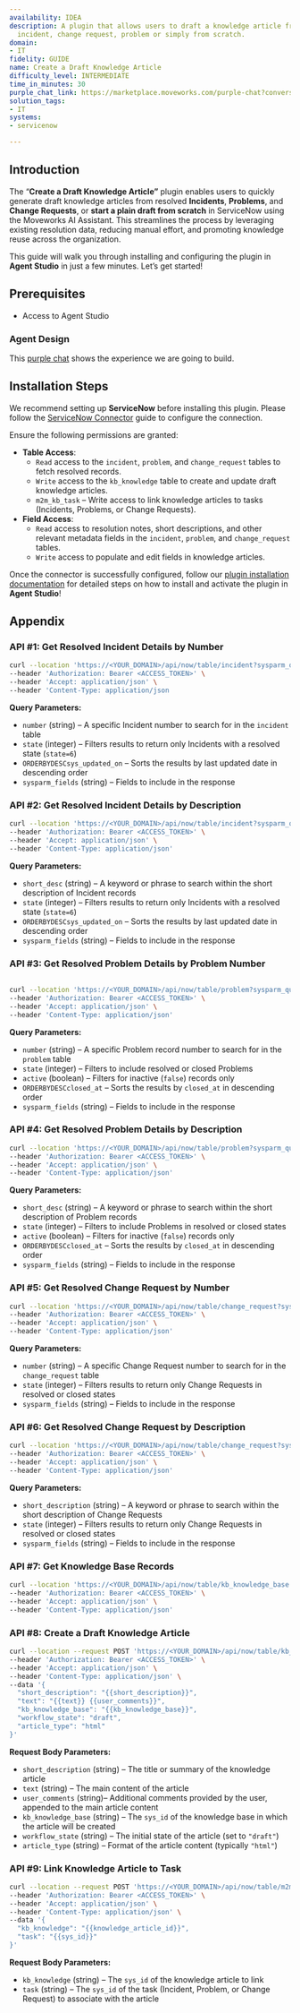 ```yaml
---
availability: IDEA
description: A plugin that allows users to draft a knowledge article from a resolved
  incident, change request, problem or simply from scratch.
domain:
- IT
fidelity: GUIDE
name: Create a Draft Knowledge Article
difficulty_level: INTERMEDIATE
time_in_minutes: 30
purple_chat_link: https://marketplace.moveworks.com/purple-chat?conversation=%7B%22messages%22%3A%5B%7B%22role%22%3A%22user%22%2C%22parts%22%3A%5B%7B%22richText%22%3A%22I+need+to+document+a+solution+for+the+knowledge+base.%22%7D%5D%7D%2C%7B%22role%22%3A%22assistant%22%2C%22parts%22%3A%5B%7B%22richText%22%3A%22%3Cp%3EOkay%2C+I+can+help+create+a+draft+knowledge+article.+How+would+you+like+to+start%3F+Please+reply+with+the+number.%3C%2Fp%3E%3Cp%3E1.+From+a+resolved+Incident%3Cbr%3E2.+From+a+resolved+Change+Request%3Cbr%3E3.+From+a+resolved+Problem%3Cbr%3E4.+Start+a+plain+draft+from+scratch%3C%2Fp%3E%22%7D%5D%7D%2C%7B%22role%22%3A%22user%22%2C%22parts%22%3A%5B%7B%22richText%22%3A%221%22%7D%5D%7D%2C%7B%22role%22%3A%22assistant%22%2C%22parts%22%3A%5B%7B%22richText%22%3A%22Okay%2C+please+provide+the+incident+number+%28e.g.%2C+INC0010452%29+or+some+keywords+from+its+description+to+search+for+a+resolved+incident.%22%7D%5D%7D%2C%7B%22role%22%3A%22user%22%2C%22parts%22%3A%5B%7B%22richText%22%3A%22VPN+Mac+OS%22%7D%5D%7D%2C%7B%22role%22%3A%22assistant%22%2C%22parts%22%3A%5B%7B%22richText%22%3A%22%3Cp+xmlns%3D%5C%22http%3A%2F%2Fwww.w3.org%2F1999%2Fxhtml%5C%22%3EI+found+these+matching+resolved+incidents.+Which+one+would+you+like+to+create+an+article+from%3F+Please+reply+with+the+number.%3C%2Fp%3E%3Cp+xmlns%3D%5C%22http%3A%2F%2Fwww.w3.org%2F1999%2Fxhtml%5C%22%3E1.+INC0010452+-+VPN+connection+issues+for+new+hires+on+Mac+OS%3Cbr+%2F%3E2.+INC0010398+-+User+reporting+slow+VPN+speed+on+Mac+book%3C%2Fp%3E%22%7D%2C%7B%22citations%22%3A%5B%7B%22connectorName%22%3A%22servicenow%22%2C%22citationTitle%22%3A%22INC0010452%22%7D%2C%7B%22connectorName%22%3A%22servicenow%22%2C%22citationTitle%22%3A%22INC0010398%22%7D%5D%7D%5D%7D%2C%7B%22role%22%3A%22user%22%2C%22parts%22%3A%5B%7B%22richText%22%3A%221%22%7D%5D%7D%2C%7B%22role%22%3A%22assistant%22%2C%22parts%22%3A%5B%7B%22richText%22%3A%22%3Cp+xmlns%3D%5C%22http%3A%2F%2Fwww.w3.org%2F1999%2Fxhtml%5C%22%3EI%27ve+started+a+draft+article+based+on+INC0010452+and+extracted+the+following+resolution+notes+to+use+as+the+body%3A%3C%2Fp%3E%3Cp+xmlns%3D%5C%22http%3A%2F%2Fwww.w3.org%2F1999%2Fxhtml%5C%22%3E%5C%22User+was+unable+to+connect.+Advised+user+to+remove+old+Cisco+AnyConnect+profile+and+reinstall+client+from+software+portal.+User+confirmed+connection+after+reinstall.%5C%22%3C%2Fp%3E%3Cp+xmlns%3D%5C%22http%3A%2F%2Fwww.w3.org%2F1999%2Fxhtml%5C%22%3EYou+can+%3Cb%3Eaccept%3C%2Fb%3E+this+text%2C+or+%3Cb%3Ereply+with+the+edited+version%3C%2Fb%3E+you+would+like+to+use.%3C%2Fp%3E%22%7D%5D%7D%2C%7B%22role%22%3A%22user%22%2C%22parts%22%3A%5B%7B%22richText%22%3A%22To+resolve+VPN+connection+issues+on+Mac+OS%2C+first+delete+any+old+VPN+profiles.+Then%2C+download+and+install+the+latest+approved+client+from+the+company%27s+software+portal.%22%7D%5D%7D%2C%7B%22role%22%3A%22assistant%22%2C%22parts%22%3A%5B%7B%22richText%22%3A%22Got+it.+The+default+title+for+this+article+is+%27VPN+connection+issues+for+new+hires+on+Mac+OS%27.+You+can+%3Cb+xmlns%3D%5C%22http%3A%2F%2Fwww.w3.org%2F1999%2Fxhtml%5C%22%3Eaccept%3C%2Fb%3E+this+title%2C+or+%3Cb+xmlns%3D%5C%22http%3A%2F%2Fwww.w3.org%2F1999%2Fxhtml%5C%22%3Ereply+with+a+new+one%3C%2Fb%3E.%22%7D%5D%7D%2C%7B%22role%22%3A%22user%22%2C%22parts%22%3A%5B%7B%22richText%22%3A%22How+to+Fix+VPN+Connection+Problems+on+Mac+OS%22%7D%5D%7D%2C%7B%22role%22%3A%22assistant%22%2C%22parts%22%3A%5B%7B%22richText%22%3A%22%3Cp+xmlns%3D%5C%22http%3A%2F%2Fwww.w3.org%2F1999%2Fxhtml%5C%22%3EGreat.+Here+are+the+Knowledge+Bases+you+have+access+to.+Please+select+one+by+replying+with+the+number.%3C%2Fp%3E%3Cp+xmlns%3D%5C%22http%3A%2F%2Fwww.w3.org%2F1999%2Fxhtml%5C%22%3E1.+IT+Support%3Cbr+%2F%3E2.+Human+Resources%3Cbr+%2F%3E3.+Engineering+Best+Practices%3C%2Fp%3E%22%7D%5D%7D%2C%7B%22role%22%3A%22user%22%2C%22parts%22%3A%5B%7B%22richText%22%3A%221%22%7D%5D%7D%2C%7B%22role%22%3A%22assistant%22%2C%22parts%22%3A%5B%7B%22richText%22%3A%22Please+review%3A+I+will+create+a+draft+article+titled+%3Cb+xmlns%3D%5C%22http%3A%2F%2Fwww.w3.org%2F1999%2Fxhtml%5C%22%3E%27How+to+Fix+VPN+Connection+Problems+on+Mac+OS%27%3C%2Fb%3E+in+the+%3Cb+xmlns%3D%5C%22http%3A%2F%2Fwww.w3.org%2F1999%2Fxhtml%5C%22%3E%27IT+Support%27%3C%2Fb%3E+knowledge+base+using+the+content+you+provided.+Is+this+correct%3F%22%7D%2C%7B%22buttons%22%3A%5B%7B%22buttonText%22%3A%22Yes%22%2C%22style%22%3A%22filled%22%7D%2C%7B%22buttonText%22%3A%22No%22%2C%22style%22%3A%22outlined%22%7D%5D%7D%5D%7D%2C%7B%22role%22%3A%22user%22%2C%22parts%22%3A%5B%7B%22richText%22%3A%22Yes%22%7D%5D%7D%2C%7B%22role%22%3A%22assistant%22%2C%22parts%22%3A%5B%7B%22richText%22%3A%22Done.+Your+draft+article+%3Cb+xmlns%3D%5C%22http%3A%2F%2Fwww.w3.org%2F1999%2Fxhtml%5C%22%3EKB0010873%3C%2Fb%3E+has+been+created+in+ServiceNow.+It+is+now+ready+for+your+final+review+and+publishing.%22%7D%2C%7B%22citations%22%3A%5B%7B%22connectorName%22%3A%22servicenow%22%2C%22citationTitle%22%3A%22KB0010873%22%7D%5D%7D%5D%7D%5D%7D
solution_tags:
- IT
systems:
- servicenow

---
```

## Introduction

The “**Create a Draft Knowledge Article”** plugin enables users to quickly generate draft knowledge articles from resolved **Incidents**, **Problems**, and **Change Requests**, or **start a plain draft from scratch** in ServiceNow using the Moveworks AI Assistant. This streamlines the process by leveraging existing resolution data, reducing manual effort, and promoting knowledge reuse across the organization.

This guide will walk you through installing and configuring the plugin in **Agent Studio** in just a few minutes. Let’s get started!

## **Prerequisites**

- Access to Agent Studio

### Agent Design

This [purple chat](https://marketplace.moveworks.com/purple-chat?conversation=%7B%22messages%22%3A%5B%7B%22parts%22%3A%5B%7B%22richText%22%3A%22Create+a+ServiceNow+knowledge+article.%22%7D%5D%2C%22role%22%3A%22user%22%7D%2C%7B%22parts%22%3A%5B%7B%22richText%22%3A%22%3Cp%3EOkay%2C+I+can+help+create+a+draft+knowledge+article.+How+would+you+like+to+start%3F+Please+reply+with+the+number.%3C%2Fp%3E%3Col%3E%3Cli%3E%3Cp%3EFrom+a+resolved+Incident%3C%2Fp%3E%3C%2Fli%3E%3Cli%3E%3Cp%3EFrom+a+resolved+Change+Request%3C%2Fp%3E%3C%2Fli%3E%3Cli%3E%3Cp%3EFrom+a+resolved+Problem%3C%2Fp%3E%3C%2Fli%3E%3Cli%3E%3Cp%3EStart+a+plain+draft+from+scratch%3C%2Fp%3E%3C%2Fli%3E%3C%2Fol%3E%22%7D%5D%2C%22role%22%3A%22assistant%22%7D%2C%7B%22parts%22%3A%5B%7B%22richText%22%3A%221%22%7D%5D%2C%22role%22%3A%22user%22%7D%2C%7B%22parts%22%3A%5B%7B%22richText%22%3A%22Okay%2C+please+provide+the+incident+number+%28e.g.%2C+INC0010452%29+or+some+keywords+from+its+description+to+search+for+a+resolved+incident.%22%7D%5D%2C%22role%22%3A%22assistant%22%7D%2C%7B%22parts%22%3A%5B%7B%22richText%22%3A%22VPN+Mac+OS%22%7D%5D%2C%22role%22%3A%22user%22%7D%2C%7B%22parts%22%3A%5B%7B%22reasoningSteps%22%3A%5B%7B%22richText%22%3A%22Searching+your+resolved+incidents+in+%3Cb+xmlns%3D%5C%22http%3A%2F%2Fwww.w3.org%2F1999%2Fxhtml%5C%22%3EServiceNow%3C%2Fb%3E+for+%27VPN+Mac+OS%27%22%2C%22status%22%3A%22success%22%7D%5D%7D%2C%7B%22richText%22%3A%22%3Cp+xmlns%3D%5C%22http%3A%2F%2Fwww.w3.org%2F1999%2Fxhtml%5C%22%3EI+found+these+matching+resolved+incidents.+Which+one+would+you+like+to+create+an+article+from%3F+Please+reply+with+the+number.%3C%2Fp%3E%3Col+xmlns%3D%5C%22http%3A%2F%2Fwww.w3.org%2F1999%2Fxhtml%5C%22%3E%3Cli%3EINC0010452+-+VPN+connection+issues+for+new+hires+on+Mac+OS%3C%2Fli%3E%3Cli%3EINC0010398+-+User+reporting+slow+VPN+speed+on+Mac+book%3C%2Fli%3E%3C%2Fol%3E%22%7D%2C%7B%22citations%22%3A%5B%7B%22citationTitle%22%3A%22INC0010452%22%2C%22connectorName%22%3A%22servicenow%22%7D%2C%7B%22citationTitle%22%3A%22INC0010398%22%2C%22connectorName%22%3A%22servicenow%22%7D%5D%7D%5D%2C%22role%22%3A%22assistant%22%7D%2C%7B%22parts%22%3A%5B%7B%22richText%22%3A%221%22%7D%5D%2C%22role%22%3A%22user%22%7D%2C%7B%22parts%22%3A%5B%7B%22reasoningSteps%22%3A%5B%7B%22richText%22%3A%22Drafting+knowledge+article+from+incident+%3Cb+xmlns%3D%5C%22http%3A%2F%2Fwww.w3.org%2F1999%2Fxhtml%5C%22%3EINC0010452%3C%2Fb%3E.%22%2C%22status%22%3A%22success%22%7D%5D%7D%2C%7B%22richText%22%3A%22%3Cp+xmlns%3D%5C%22http%3A%2F%2Fwww.w3.org%2F1999%2Fxhtml%5C%22%3EI%27ve+started+a+draft+article+based+on+INC0010452+and+extracted+the+following+resolution+notes+to+use+as+the+body%3A%3C%2Fp%3E%3Cp+xmlns%3D%5C%22http%3A%2F%2Fwww.w3.org%2F1999%2Fxhtml%5C%22%3E%3Cbr+%2F%3E%3Ccode%3EUser+was+unable+to+connect.+Advised+user+to+remove+old+Cisco+AnyConnect+profile+from+%2Fopt%2Fcisco+and+reinstall+client+from+swportal.+User+confirmed+connection+after+reinstall.+Closing+ticket.%3C%2Fcode%3E%3Cbr+%2F%3E%3Cbr+%2F%3E%3C%2Fp%3E%3Cp+xmlns%3D%5C%22http%3A%2F%2Fwww.w3.org%2F1999%2Fxhtml%5C%22%3EYou+can+%3Cb%3Eaccept%3C%2Fb%3E+this+text%2C+or+%3Cb%3Ereply+with+the+edited+version%3C%2Fb%3E+you+would+like+to+use.%3C%2Fp%3E%22%7D%5D%2C%22role%22%3A%22assistant%22%7D%2C%7B%22parts%22%3A%5B%7B%22richText%22%3A%22To+resolve+VPN+connection+issues+on+Mac+OS%2C+first+delete+any+old+VPN+profiles.+Then%2C+download+and+install+the+latest+approved+client+from+the+company%27s+software+portal.%22%7D%5D%2C%22role%22%3A%22user%22%7D%2C%7B%22parts%22%3A%5B%7B%22richText%22%3A%22Got+it.+The+default+title+for+this+article+is+%27VPN+connection+issues+for+new+hires+on+Mac+OS%27.+You+can+%3Cb+xmlns%3D%5C%22http%3A%2F%2Fwww.w3.org%2F1999%2Fxhtml%5C%22%3Eaccept%3C%2Fb%3E+this+title%2C+or+%3Cb+xmlns%3D%5C%22http%3A%2F%2Fwww.w3.org%2F1999%2Fxhtml%5C%22%3Ereply+with+a+new+one%3C%2Fb%3E.%22%7D%5D%2C%22role%22%3A%22assistant%22%7D%2C%7B%22parts%22%3A%5B%7B%22richText%22%3A%22How+to+Fix+VPN+Connection+Problems+on+Mac+OS%22%7D%5D%2C%22role%22%3A%22user%22%7D%2C%7B%22parts%22%3A%5B%7B%22richText%22%3A%22%3Cp+xmlns%3D%5C%22http%3A%2F%2Fwww.w3.org%2F1999%2Fxhtml%5C%22%3EGreat.+Here+are+the+Knowledge+Bases+you+have+access+to.+Please+select+one+by+replying+with+the+number.%3C%2Fp%3E%3Col+xmlns%3D%5C%22http%3A%2F%2Fwww.w3.org%2F1999%2Fxhtml%5C%22%3E%3Cli%3EIT+Support%3C%2Fli%3E%3Cli%3EHuman+Resources%3C%2Fli%3E%3Cli%3EFacilities%3C%2Fli%3E%3Cli%3EEngineering+Best+Practices%3C%2Fli%3E%3C%2Fol%3E%22%7D%5D%2C%22role%22%3A%22assistant%22%7D%2C%7B%22parts%22%3A%5B%7B%22richText%22%3A%221%22%7D%5D%2C%22role%22%3A%22user%22%7D%2C%7B%22parts%22%3A%5B%7B%22richText%22%3A%22%3Cp+xmlns%3D%5C%22http%3A%2F%2Fwww.w3.org%2F1999%2Fxhtml%5C%22%3EPlease+review%3A+I+will+create+a+draft+knowledge+article+titled+%3Cb%3E%27How+to+Fix+VPN+Connection+Problems+on+Mac+OS%27%3C%2Fb%3E+in+the+%3Cb%3E%27IT+Support%27%3C%2Fb%3E+knowledge+base+using+the+content+you+provided.%3C%2Fp%3E%3Cp+xmlns%3D%5C%22http%3A%2F%2Fwww.w3.org%2F1999%2Fxhtml%5C%22%3EDoes+this+look+right%3F%3C%2Fp%3E%22%7D%5D%2C%22role%22%3A%22assistant%22%7D%2C%7B%22parts%22%3A%5B%7B%22richText%22%3A%22%3Cp%3EYes%3C%2Fp%3E%22%7D%5D%2C%22role%22%3A%22user%22%7D%2C%7B%22parts%22%3A%5B%7B%22reasoningSteps%22%3A%5B%7B%22richText%22%3A%22Creating+draft+article+in+%3Cb+xmlns%3D%5C%22http%3A%2F%2Fwww.w3.org%2F1999%2Fxhtml%5C%22%3EServiceNow%3C%2Fb%3E...%22%2C%22status%22%3A%22success%22%7D%5D%7D%2C%7B%22richText%22%3A%22%3Cp+xmlns%3D%5C%22http%3A%2F%2Fwww.w3.org%2F1999%2Fxhtml%5C%22%3EDone.+Your+draft+article+%3Cb%3EKB0010873%3C%2Fb%3E+has+been+created+in+ServiceNow.+It+is+now+ready+for+your+final+review+and+publishing.%3C%2Fp%3E%22%7D%2C%7B%22citations%22%3A%5B%7B%22citationTitle%22%3A%22KB0010873%22%2C%22connectorName%22%3A%22servicenow%22%7D%5D%7D%5D%2C%22role%22%3A%22assistant%22%7D%5D%7D) shows the experience we are going to build.

## **Installation Steps**

We recommend setting up **ServiceNow** before installing this plugin. Please follow the [ServiceNow Connector](https://marketplace.moveworks.com/connectors/servicenow?hist=home%2Cbrws#how-to-implement) guide to configure the connection.

Ensure the following permissions are granted:

- **Table Access**:
    - `Read` access to the `incident`, `problem`, and `change_request` tables to fetch resolved records.
    - `Write` access to the `kb_knowledge` table to create and update draft knowledge articles.
    - `m2m_kb_task` – Write access to link knowledge articles to tasks (Incidents, Problems, or Change Requests).
- **Field Access**:
    - `Read` access to resolution notes, short descriptions, and other relevant metadata fields in the `incident`, `problem`, and `change_request` tables.
    - `Write` access to populate and edit fields in knowledge articles.

Once the connector is successfully configured, follow our [plugin installation documentation](https://help.moveworks.com/docs/ai-agent-marketplace-installation) for detailed steps on how to install and activate the plugin in **Agent Studio**!

## **Appendix**

### API #1: **Get Resolved Incident Details by Number**

```bash
curl --location 'https://<YOUR_DOMAIN>/api/now/table/incident?sysparm_query=numberLIKE{{number}}%5Estate%3D6%5EORDERBYDESCsys_updated_on&sysparm_fields=sys_id%2Cnumber%2Cshort_description%2Cworkflow_state%2Ccategory%2Ckb_knowledge_base%2Csys_created_on%2Csys_created_by%2Cdescription%2Cclose_notes' \
--header 'Authorization: Bearer <ACCESS_TOKEN>' \
--header 'Accept: application/json' \
--header 'Content-Type: application/json
```

**Query Parameters:**

- `number` (string) – A specific Incident number to search for in the `incident` table
- `state` (integer) – Filters results to return only Incidents with a resolved state (`state=6`)
- `ORDERBYDESCsys_updated_on` – Sorts the results by last updated date in descending order
- `sysparm_fields` (string) – Fields to include in the response

### API #2: **Get Resolved Incident Details by Description**

```bash
curl --location 'https://<YOUR_DOMAIN>/api/now/table/incident?sysparm_query=short_descriptionLIKE{{short_desc}}%5Estate%3D6%5EORDERBYDESCsys_updated_on&sysparm_fields=sys_id%2Cnumber%2Cshort_description%2Cworkflow_state%2Ccategory%2Ckb_knowledge_base%2Csys_created_on%2Csys_created_by%2Cdescription%2Cclose_notes' \
--header 'Authorization: Bearer <ACCESS_TOKEN>' \
--header 'Accept: application/json' \
--header 'Content-Type: application/json'
```

**Query Parameters:**

- `short_desc` (string) – A keyword or phrase to search within the short description of Incident records
- `state` (integer) – Filters results to return only Incidents with a resolved state (`state=6`)
- `ORDERBYDESCsys_updated_on` – Sorts the results by last updated date in descending order
- `sysparm_fields` (string) – Fields to include in the response

### API #3: **Get Resolved Problem Details by Problem Number**

```bash

curl --location 'https://<YOUR_DOMAIN>/api/now/table/problem?sysparm_query=numberLIKE{{problem_number}}%5EstateIN106%5Eactive%3Dfalse%5EORDERBYDESCclosed_at&sysparm_fields=sys_id%2Cnumber%2Cshort_description%2Cstate%2Cactive%2Cclosed_at%2Cclose_notes%2Cdescription%2Csys_created_on%2Csys_created_by%2Cclose_notes' \
--header 'Authorization: Bearer <ACCESS_TOKEN>' \
--header 'Accept: application/json' \
--header 'Content-Type: application/json'
```

**Query Parameters:**

- `number` (string) – A specific Problem record number to search for in the `problem` table
- `state` (integer) – Filters to include resolved or closed Problems
- `active` (boolean) – Filters for inactive (`false`) records only
- `ORDERBYDESCclosed_at` – Sorts the results by `closed_at` in descending order
- `sysparm_fields` (string) – Fields to include in the response

### API #4: **Get Resolved Problem Details by Description**

```bash
curl --location 'https://<YOUR_DOMAIN>/api/now/table/problem?sysparm_query=short_descriptionLIKE{{short_desc}}%5EstateIN106%5Eactive%3Dfalse%5EORDERBYDESCclosed_at&sysparm_fields=sys_id%2Cnumber%2Cshort_description%2Cdescription%2Ccause_notes%2Cfix_notes%2Cclose_notes%2Cclosed_at' \
--header 'Authorization: Bearer <ACCESS_TOKEN>' \
--header 'Accept: application/json' \
--header 'Content-Type: application/json'
```

**Query Parameters:**

- `short_desc` (string) – A keyword or phrase to search within the short description of Problem records
- `state` (integer) – Filters to include Problems in resolved or closed states
- `active` (boolean) – Filters for inactive (`false`) records only
- `ORDERBYDESCclosed_at` – Sorts the results by `closed_at` in descending order
- `sysparm_fields` (string) – Fields to include in the response

### API #5: **Get Resolved Change Request by Number**

```bash
curl --location 'https://<YOUR_DOMAIN>/api/now/table/change_request?sysparm_query=numberLIKE{{number}}%5EstateIN0%2C3&sysparm_fields=sys_id%2Cnumber%2Cshort_description%2Cstate%2Cclosed_at%2Cclose_code%2Cdescription%2Ctype%2Csys_created_on%2Csys_created_by%2Cclose_notes' \
--header 'Authorization: Bearer <ACCESS_TOKEN>' \
--header 'Accept: application/json' \
--header 'Content-Type: application/json'
```

**Query Parameters:**

- `number` (string) – A specific Change Request number to search for in the `change_request` table
- `state` (integer) – Filters results to return only Change Requests in resolved or closed states
- `sysparm_fields` (string) – Fields to include in the response

### API #6: **Get Resolved Change Request by Description**

```bash
curl --location 'https://<YOUR_DOMAIN>/api/now/table/change_request?sysparm_query=short_descriptionLIKE{{short_desc}}%5EstateIN0%2C3&sysparm_fields=sys_id%2Cnumber%2Cshort_description%2Cdescription%2Cimplementation_plan%2Ctest_plan%2Cbackout_plan%2Ccategory%2Capproval%2Cstate%2Cwork_notes%2Cclose_notes' \
--header 'Authorization: Bearer <ACCESS_TOKEN>' \
--header 'Accept: application/json' \
--header 'Content-Type: application/json'
```

**Query Parameters:**

- `short_description` (string) – A keyword or phrase to search within the short description of Change Requests
- `state` (integer) – Filters results to return only Change Requests in resolved or closed states
- `sysparm_fields` (string) – Fields to include in the response

### API #7: **Get Knowledge Base Records**

```bash
curl --location 'https://<YOUR_DOMAIN>/api/now/table/kb_knowledge_base' \
--header 'Authorization: Bearer <ACCESS_TOKEN>' \
--header 'Accept: application/json' \
--header 'Content-Type: application/json'
```

### API #8: **Create a Draft Knowledge Article**

```bash
curl --location --request POST 'https://<YOUR_DOMAIN>/api/now/table/kb_knowledge' \
--header 'Authorization: Bearer <ACCESS_TOKEN>' \
--header 'Accept: application/json' \
--header 'Content-Type: application/json' \
--data '{
  "short_description": "{{short_description}}",
  "text": "{{text}} {{user_comments}}",
  "kb_knowledge_base": "{{kb_knowledge_base}}",
  "workflow_state": "draft",
  "article_type": "html"
}'
```

**Request Body Parameters:**

- `short_description` (string) – The title or summary of the knowledge article
- `text` (string) – The main content of the article
- `user_comments` (string)– Additional comments provided by the user, appended to the main article content
- `kb_knowledge_base` (string) – The `sys_id` of the knowledge base in which the article will be created
- `workflow_state` (string) – The initial state of the article (set to `"draft"`)
- `article_type` (string) – Format of the article content (typically `"html"`)

### API #9: Link Knowledge Article to Task

```bash
curl --location --request POST 'https://<YOUR_DOMAIN>/api/now/table/m2m_kb_task' \
--header 'Authorization: Bearer <ACCESS_TOKEN>' \
--header 'Accept: application/json' \
--header 'Content-Type: application/json' \
--data '{
  "kb_knowledge": "{{knowledge_article_id}}",
  "task": "{{sys_id}}"
}'
```

**Request Body Parameters:**

- `kb_knowledge` (string) – The `sys_id` of the knowledge article to link
- `task` (string) – The `sys_id` of the task (Incident, Problem, or Change Request) to associate with the article
